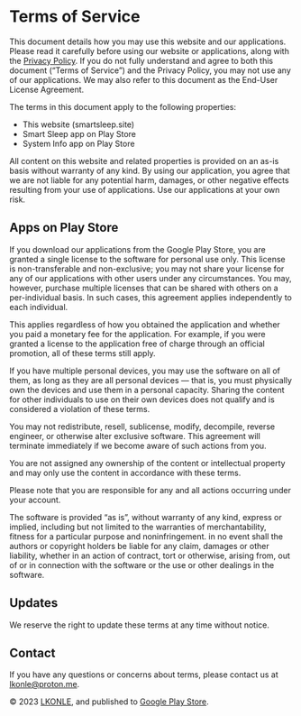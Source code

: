 # Terms of Service

This document details how you may use this website and our applications. Please read it carefully before using our website or applications, along with the [Privacy Policy](privacy.md). If you do not fully understand and agree to both this document (“Terms of Service”) and the Privacy Policy, you may not use any of our applications. We may also refer to this document as the End-User License Agreement.

The terms in this document apply to the following properties:
- This website (smartsleep.site)
- Smart Sleep app on Play Store
- System Info app on Play Store

All content on this website and related properties is provided on an as-is basis without warranty of any kind. By using our application, you agree that we are not liable for any potential harm, damages, or other negative effects resulting from your use of applications. Use our applications at your own risk.

## Apps on Play Store

If you download our applications from the Google Play Store, you are granted a single license to the software for personal use only. This license is non-transferable and non-exclusive; you may not share your license for any of our applications with other users under any circumstances. You may, however, purchase multiple licenses that can be shared with others on a per-individual basis. In such cases, this agreement applies independently to each individual.

This applies regardless of how you obtained the application and whether you paid a monetary fee for the application. For example, if you were granted a license to the application free of charge through an official promotion, all of these terms still apply.

If you have multiple personal devices, you may use the software on all of them, as long as they are all personal devices — that is, you must physically own the devices and use them in a personal capacity. Sharing the content for other individuals to use on their own devices does not qualify and is considered a violation of these terms.

You may not redistribute, resell, sublicense, modify, decompile, reverse engineer, or otherwise alter exclusive software. This agreement will terminate immediately if we become aware of such actions from you.

You are not assigned any ownership of the content or intellectual property and may only use the content in accordance with these terms.

Please note that you are responsible for any and all actions occurring under your account.

The software is provided “as is”, without warranty of any kind, express or implied, including but not limited to the warranties of merchantability, fitness for a particular purpose and noninfringement. in no event shall the authors or copyright holders be liable for any claim, damages or other liability, whether in an action of contract, tort or otherwise, arising from, out of or in connection with the software or the use or other dealings in the software.

## Updates
We reserve the right to update these terms at any time without notice.

## Contact
If you have any questions or concerns about terms, please contact us at [lkonle@proton.me](mailto:lkonle@proton.me).

© 2023 [LKONLE](mailto:lkonle@proton.me), and published to [Google Play Store](https://play.google.com/store/apps/details?id=com.lkonlesoft.smartsleep).
